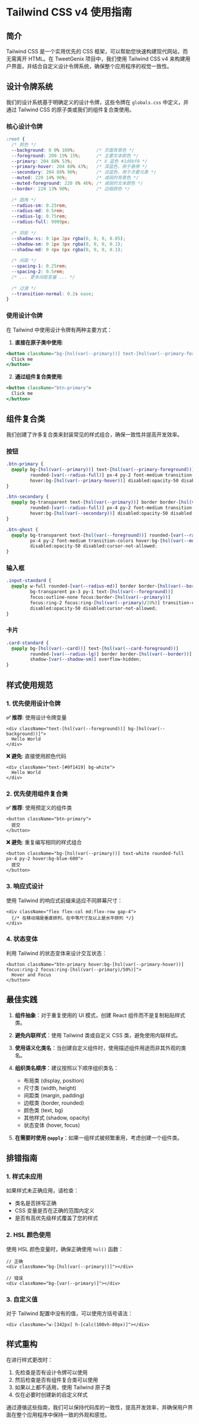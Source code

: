 # Tailwind CSS v4 使用指南

## 简介

Tailwind CSS 是一个实用优先的 CSS 框架，可以帮助您快速构建现代网站，而无需离开 HTML。在 TweetGenix 项目中，我们使用 Tailwind CSS v4 来构建用户界面，并结合自定义设计令牌系统，确保整个应用程序的视觉一致性。

## 设计令牌系统

我们的设计系统基于明确定义的设计令牌，这些令牌在 `globals.css` 中定义，并通过 Tailwind CSS 的原子类或我们的组件复合类使用。

### 核心设计令牌

```css
:root {
  /* 颜色 */
  --background: 0 0% 100%;        /* 页面背景色 */
  --foreground: 200 15% 15%;      /* 主要文本颜色 */
  --primary: 204 88% 53%;         /* X 蓝色 #1d9bf0 */
  --primary-hover: 204 88% 43%;   /* 深蓝色，用于悬停 */
  --secondary: 204 88% 96%;       /* 淡蓝色，用于次要元素 */
  --muted: 220 14% 96%;           /* 减弱的背景色 */
  --muted-foreground: 220 8% 46%; /* 减弱的文本颜色 */
  --border: 220 13% 90%;          /* 边框颜色 */
  
  /* 圆角 */
  --radius-sm: 0.25rem;
  --radius-md: 0.5rem;
  --radius-lg: 0.75rem;
  --radius-full: 9999px;
  
  /* 阴影 */
  --shadow-xs: 0 1px 2px rgba(0, 0, 0, 0.05);
  --shadow-sm: 0 1px 3px rgba(0, 0, 0, 0.1);
  --shadow-md: 0 4px 6px rgba(0, 0, 0, 0.1);
  
  /* 间距 */
  --spacing-1: 0.25rem;
  --spacing-2: 0.5rem;
  /* ... 更多间距变量 ... */
  
  /* 过渡 */
  --transition-normal: 0.2s ease;
}
```

### 使用设计令牌

在 Tailwind 中使用设计令牌有两种主要方式：

1. **直接在原子类中使用**:

```jsx
<button className="bg-[hsl(var(--primary))] text-[hsl(var(--primary-foreground))]">
  Click me
</button>
```

2. **通过组件复合类使用**:

```jsx
<button className="btn-primary">
  Click me
</button>
```

## 组件复合类

我们创建了许多复合类来封装常见的样式组合，确保一致性并提高开发效率。

### 按钮

```css
.btn-primary {
  @apply bg-[hsl(var(--primary))] text-[hsl(var(--primary-foreground))] 
         rounded-[var(--radius-full)] px-4 py-2 font-medium transition-colors 
         hover:bg-[hsl(var(--primary-hover))] disabled:opacity-50 disabled:cursor-not-allowed;
}

.btn-secondary {
  @apply bg-transparent text-[hsl(var(--primary))] border border-[hsl(var(--border))] 
         rounded-[var(--radius-full)] px-4 py-2 font-medium transition-colors 
         hover:bg-[hsl(var(--secondary))] disabled:opacity-50 disabled:cursor-not-allowed;
}

.btn-ghost {
  @apply bg-transparent text-[hsl(var(--foreground))] rounded-[var(--radius-full)] 
         px-4 py-2 font-medium transition-colors hover:bg-[hsl(var(--muted))] 
         disabled:opacity-50 disabled:cursor-not-allowed;
}
```

### 输入框

```css
.input-standard {
  @apply w-full rounded-[var(--radius-md)] border border-[hsl(var(--border))] 
         bg-transparent px-3 py-1 text-[hsl(var(--foreground))] 
         focus:outline-none focus:border-[hsl(var(--primary))] 
         focus:ring-2 focus:ring-[hsl(var(--primary)/20%)] transition-colors 
         disabled:opacity-50 disabled:cursor-not-allowed;
}
```

### 卡片

```css
.card-standard {
  @apply bg-[hsl(var(--card))] text-[hsl(var(--card-foreground))] 
         rounded-[var(--radius-lg)] border border-[hsl(var(--border))] 
         shadow-[var(--shadow-sm)] overflow-hidden;
}
```

## 样式使用规范

### 1. 优先使用设计令牌

**✅ 推荐**: 使用设计令牌变量

```tsx
<div className="text-[hsl(var(--foreground))] bg-[hsl(var(--background))]">
  Hello World
</div>
```

**❌ 避免**: 直接使用颜色代码

```tsx
<div className="text-[#0f1419] bg-white">
  Hello World
</div>
```

### 2. 优先使用组件复合类

**✅ 推荐**: 使用预定义的组件类

```tsx
<button className="btn-primary">
  提交
</button>
```

**❌ 避免**: 重复编写相同的样式组合

```tsx
<button className="bg-[hsl(var(--primary))] text-white rounded-full px-4 py-2 hover:bg-blue-600">
  提交
</button>
```

### 3. 响应式设计

使用 Tailwind 的响应式前缀来适应不同屏幕尺寸：

```tsx
<div className="flex flex-col md:flex-row gap-4">
  {/* 在移动端是垂直排列，在中等尺寸及以上是水平排列 */}
</div>
```

### 4. 状态变体

利用 Tailwind 的状态变体来设计交互状态：

```tsx
<button className="btn-primary hover:bg-[hsl(var(--primary-hover))] focus:ring-2 focus:ring-[hsl(var(--primary)/50%)]">
  Hover and Focus
</button>
```

## 最佳实践

1. **组件抽象**：对于重复使用的 UI 模式，创建 React 组件而不是复制粘贴样式类。

2. **避免内联样式**：使用 Tailwind 类或自定义 CSS 类，避免使用内联样式。

3. **使用语义化类名**：当创建自定义组件时，使用描述组件用途而非其外观的类名。

4. **组织类名顺序**：建议按照以下顺序组织类名：
   - 布局类 (display, position)
   - 尺寸类 (width, height)
   - 间距类 (margin, padding)
   - 边框类 (border, rounded)
   - 颜色类 (text, bg)
   - 其他样式 (shadow, opacity)
   - 状态变体 (hover, focus)

5. **在需要时使用 `@apply`**：如果一组样式被频繁重用，考虑创建一个组件类。

## 排错指南

### 1. 样式未应用

如果样式未正确应用，请检查：
- 类名是否拼写正确
- CSS 变量是否在正确的范围内定义
- 是否有高优先级样式覆盖了您的样式

### 2. HSL 颜色使用

使用 HSL 颜色变量时，确保正确使用 `hsl()` 函数：

```tsx
// 正确
<div className="bg-[hsl(var(--primary))]"></div>

// 错误
<div className="bg-[var(--primary)]"></div>
```

### 3. 自定义值

对于 Tailwind 配置中没有的值，可以使用方括号语法：

```tsx
<div className="w-[342px] h-[calc(100vh-80px)]"></div>
```

## 样式重构

在进行样式更改时：

1. 先检查是否有设计令牌可以使用
2. 然后检查是否有组件复合类可以使用
3. 如果以上都不适用，使用 Tailwind 原子类
4. 仅在必要时创建新的自定义样式

通过遵循这些指南，我们可以保持代码库的一致性，提高开发效率，并确保用户界面在整个应用程序中保持一致的外观和感觉。
